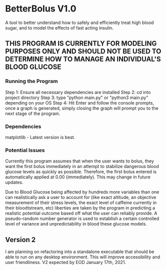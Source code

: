 # BetterBolus V1.0
A tool to better understand how to safely and efficiently treat high blood sugar, and to model the effects of fast acting insulin.

## THIS PROGRAM IS CURRENTLY FOR MODELING PURPOSES ONLY AND SHOULD NOT BE USED TO DETERMINE HOW TO MANAGE AN INDIVIDUAL'S BLOOD GLUCOSE

### Running the Program
Step 1: Ensure all necessary dependencies are installed
Step 2: cd into project directory
Step 3: type "python main.py" or "python3 main.py" depending on your OS
Step 4: Hit Enter and follow the console prompts, once a graph is generated, simply closing the graph will prompt you to the next stage of the program.

### Dependencies

matplotlib - Latest version is best.

### Potential Issues
Currently this program assumes that when the user wants to bolus, they want the first bolus immediately in an attempt to stabilize dangerous blood glucose levels as quickly as possible. Therefore, the first bolus entered is automatically applied at 0.00 (immediately). This may change in future updates.

Due to Blood Glucose being affected by hundreds more variables than one can realistically ask a user to account for (like exact altitude, an objective measurement of their stress levels, the exact level of caffeine currently in their bloodtstream, etc) liberties are taken by the program in predicting a realistic potential outcome based off what the user can reliably provide. A pseudo-random number generator is used to establish a certain controlled level of variance and unpredictability in blood these glucose models.

## Version 2 
I am planning on refactoring into a standalone executable that should be able to run on any desktop environment. This will improve accessibility and user friendliness. V2 expected by EOD January 17th, 2021.
